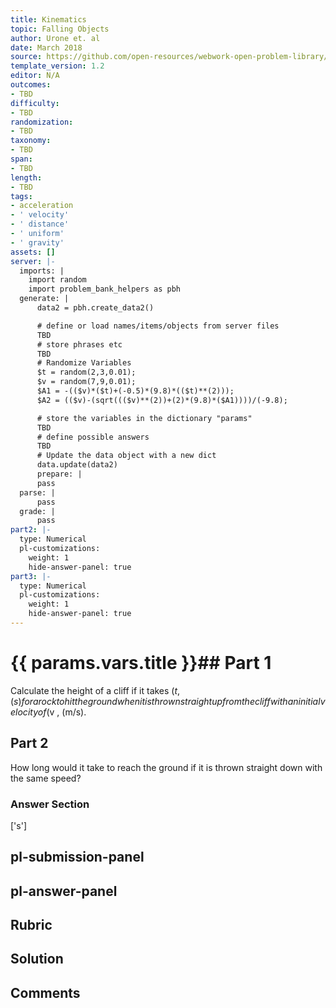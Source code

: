 ```yaml
---
title: Kinematics
topic: Falling Objects
author: Urone et. al
date: March 2018
source: https://github.com/open-resources/webwork-open-problem-library/tree/master/Contrib/BrockPhysics/College_Physics_Urone/2.Kinematics/NU_U17-2-07-007.pg
template_version: 1.2
editor: N/A
outcomes:
- TBD
difficulty:
- TBD
randomization:
- TBD
taxonomy:
- TBD
span:
- TBD
length:
- TBD
tags:
- acceleration
- ' velocity'
- ' distance'
- ' uniform'
- ' gravity'
assets: []
server: |-
  imports: |
    import random
    import problem_bank_helpers as pbh
  generate: |
      data2 = pbh.create_data2()

      # define or load names/items/objects from server files
      TBD
      # store phrases etc
      TBD
      # Randomize Variables
      $t = random(2,3,0.01);
      $v = random(7,9,0.01);
      $A1 = -(($v)*($t)+(-0.5)*(9.8)*(($t)**(2)));
      $A2 = (($v)-(sqrt((($v)**(2))+(2)*(9.8)*($A1))))/(-9.8);

      # store the variables in the dictionary "params"
      TBD
      # define possible answers
      TBD
      # Update the data object with a new dict
      data.update(data2)
      prepare: |
      pass
  parse: |
      pass
  grade: |
      pass
part2: |-
  type: Numerical
  pl-customizations:
    weight: 1
    hide-answer-panel: true
part3: |-
  type: Numerical
  pl-customizations:
    weight: 1
    hide-answer-panel: true
---
```


# {{ params.vars.title }}## Part 1 
Calculate the height of a cliff if it takes ($t , (s) for a rock to hit the ground when it is thrown straight up from the cliff with an initial velocity of ($v , (m/s). 
## Part 2 
How long would it take to reach the ground if it is thrown straight down with the same speed? 


### Answer Section 
['s']

## pl-submission-panel 


## pl-answer-panel 


## Rubric 


## Solution 


## Comments 


